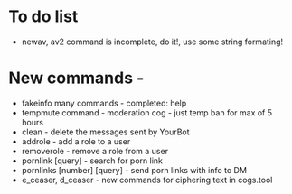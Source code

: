 # To do list
+ newav, av2 command is incomplete, do it!, use some string formating!

# New commands - 
+ fakeinfo many commands - completed: help
+ tempmute command - moderation cog - just temp ban for max of 5 hours
+ clean - delete the messages sent by YourBot
+ addrole -  add a role to a user
+ removerole - remove a role from a user
+ pornlink [query] - search for porn link
+ pornlinks [number] [query] - send porn links with info to DM
+ e_ceaser, d_ceaser - new commands for ciphering text in cogs.tool






